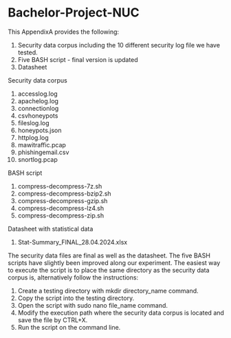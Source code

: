 # Bachelor-Project-NUC

This AppendixA provides the following:

1. Security data corpus including the 10 different security log file we have tested.
2. Five BASH script - final version is updated 
3. Datasheet 

Security data corpus
1. accesslog.log
2. apachelog.log
3. connectionlog
4. csvhoneypots
5. fileslog.log
6. honeypots.json
7. httplog.log
8. mawitraffic.pcap
9. phishingemail.csv
10. snortlog.pcap

BASH script
1. compress-decompress-7z.sh
2. compress-decompress-bzip2.sh
3. compress-decompress-gzip.sh
4. compress-decompress-lz4.sh
5. compress-decompress-zip.sh

Datasheet with statistical data
1. Stat-Summary_FINAL_28.04.2024.xlsx

The security data files are final as well as the datasheet. The five BASH scripts have slightly
been improved along our experiment. The easiest way to execute the script is to place the
same directory as the security data corpus is, alternatively follow the instructions:

1. Create a testing directory with mkdir directory_name command.
2. Copy the script into the testing directory.
3. Open the script with sudo nano file_name command.
4. Modify the execution path where the security data corpus is located and save the file
by CTRL+X.
5. Run the script on the command line.
